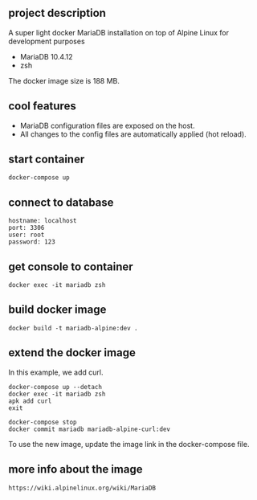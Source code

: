 ## project description

A super light docker MariaDB installation on top of Alpine Linux for development purposes

- MariaDB 10.4.12
- zsh

The docker image size is 188 MB.

## cool features

- MariaDB configuration files are exposed on the host.
- All changes to the config files are automatically applied (hot reload).

## start container

    docker-compose up

## connect to database

    hostname: localhost
    port: 3306
    user: root
    password: 123

## get console to container

    docker exec -it mariadb zsh

## build docker image

    docker build -t mariadb-alpine:dev .

## extend the docker image

In this example, we add curl.

    docker-compose up --detach
    docker exec -it mariadb zsh
    apk add curl
    exit

    docker-compose stop
    docker commit mariadb mariadb-alpine-curl:dev

To use the new image, update the image link in the docker-compose file.

## more info about the image

    https://wiki.alpinelinux.org/wiki/MariaDB
